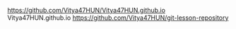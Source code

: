 https://github.com/Vitya47HUN/Vitya47HUN.github.io
Vitya47HUN.github.io
https://github.com/Vitya47HUN/git-lesson-repository
